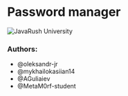 # Password manager

<img alt="JavaRush University" src="https://img.shields.io/badge/java-rush-orange?style=for-the-badge&color=orange&cacheSeconds=3600">

### Authors:

- @oleksandr-jr
- @mykhailokasiian14
- @AGuliaiev
- @MetaM0rf-student
